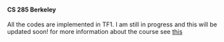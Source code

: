#### CS 285 Berkeley
All the codes are implemented in TF1. I am still in progress and this will be updated soon! for more information about the course see [this](http://rail.eecs.berkeley.edu/deeprlcourse/)
